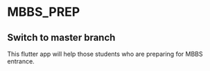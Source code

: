 # MBBS_PREP
## Switch to master branch
This flutter app will help those students who are preparing for MBBS entrance.
